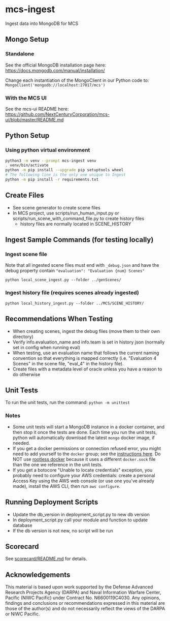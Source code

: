 # mcs-ingest

Ingest data into MongoDB for MCS

## Mongo Setup

### Standalone

See the official MongoDB installation page here: https://docs.mongodb.com/manual/installation/

Change each instantiation of the MongoClient in our Python code to: `MongoClient('mongodb://localhost:27017/mcs')`

### With the MCS UI

See the mcs-ui README here: https://github.com/NextCenturyCorporation/mcs-ui/blob/master/README.md

## Python Setup

### Using python virtual environment

```bash
python3 -m venv --prompt mcs-ingest venv
. venv/bin/activate
python -m pip install --upgrade pip setuptools wheel
# The following line is the only one unique to Ingest
python -m pip install -r requirements.txt
```

## Create Files

* See scene generator to create scene files
* In MCS project, use scripts/run_human_input.py or scripts/run_scene_with_command_file.py to create history files
  * history files are normally located in SCENE_HISTORY

## Ingest Sample Commands (for testing locally)

### Ingest scene file

Note that all ingested scene files must end with `_debug.json` and have the debug property contain `"evaluation": "Evaluation {num} Scenes"`
```
python local_scene_ingest.py --folder ../genScenes/
```

### Ingest history file (requires scenes already ingested)

```
python local_history_ingest.py --folder ../MCS/SCENE_HISTORY/
```

## Recommendations When Testing

* When creating scenes, ingest the debug files (move them to their own directory)
* Verify info.evaluation_name and info.team is set in history json (normally set in config when running eval)
* When testing, use an evaluation name that follows the current naming convention so that everything is mapped correctly (i.e. "Evaluation 4 Scenes" in the scene file, "eval_4" in the history file).
* Create files with a metadata level of oracle unless you have a reason to do otherwise

## Unit Tests

To run the unit tests, run the command: `python -m unittest`

### Notes

- Some unit tests will start a MongoDB instance in a docker container, and then stop it once the tests are done. Each time you run the unit tests, python will automatically download the latest `mongo` docker image, if needed.
- If you get a docker permissions or connection refused error, you might need to add yourself to the `docker` group; see the [instructions here](https://docs.docker.com/engine/install/linux-postinstall/#manage-docker-as-a-non-root-user). Do NOT use [rootless docker](https://docs.docker.com/engine/security/rootless/) because it uses a different `docker.sock` file than the one we reference in the unit tests.
- If you get a botocore "Unable to locate credentials" exception, you probably need to configure your AWS credentials: create a personal Access Key using the AWS web console (or use one you've already made), install the AWS CLI, then run `aws configure`.

## Running Deployment Scripts

* Update the db_version in deployment_script.py to new db version
* In deployment_script.py call your module and function to update database
* If the db version is not new, no script will be run

## Scorecard

See [scorecard/README.md](./scorecard/README.md) for details.

## Acknowledgements

This material is based upon work supported by the Defense Advanced Research Projects Agency (DARPA) and Naval Information Warfare Center, Pacific (NIWC Pacific) under Contract No. N6600119C4030. Any opinions, findings and conclusions or recommendations expressed in this material are those of the author(s) and do not necessarily reflect the views of the DARPA or NIWC Pacific.
